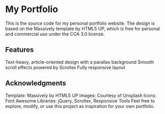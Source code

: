 # My Portfolio
This is the source code for my personal portfolio website. The design is based on the Massively template by HTML5 UP, which is free for personal and commercial use under the CCA 3.0 license.

## Features
Text-heavy, article-oriented design with a parallax background
Smooth scroll effects powered by Scrollex
Fully responsive layout

## Acknowledgments
Template: Massively by HTML5 UP
Images: Courtesy of Unsplash
Icons: Font Awesome
Libraries: jQuery, Scrollex, Responsive Tools
Feel free to explore, modify, or use this project as inspiration for your own portfolio.
